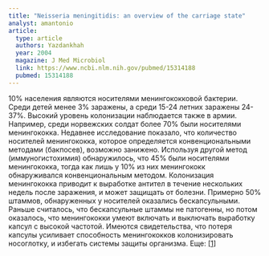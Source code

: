 ```yaml
---
title: "Neisseria meningitidis: an overview of the carriage state"
analyst: amantonio
article:
  type: article
  authors: Yazdankhah
  year: 2004
  magazine: J Med Microbiol
  link: https://www.ncbi.nlm.nih.gov/pubmed/15314188
  pubmed: 15314188
---
```


10% населения являются носителями менингококковой бактерии. Среди детей менее 3% заражены, а среди 15-24 летних заражены 24-37%. Высокий уровень колонизации наблюдается также в армии. Например, среди норвежских солдат более 70% были носителями менингококка.
Недавнее исследование показало, что количество носителей менингококка, которое определяется конвенциональными методами (бакпосев), возможно занижено. Используя другой метод (иммуногистохимия) обнаружилось, что 45% были носителями менингококка, тогда как лишь у 10% из них менингококк обнаруживался конвенциональным методом.
Колонизация менингококка приводит к выработке антител в течение нескольких недель после заражения, и может защищать от болезни.
Примерно 50% штаммов, обнаруженных у носителей оказались бескапсульными. Раньше считалось, что бескапсульные штаммы не патогенны, но потом оказалось, что менингококки умеют включать и выключать выработку капсул с высокой частотой. Имеются свидетельства, что потеря капсулы усиливает способность менингококков колонизировать носоглотку, и избегать системы защиты организма. Еще: [[1]](https://www.ncbi.nlm.nih.gov/pubmed/10834994)
